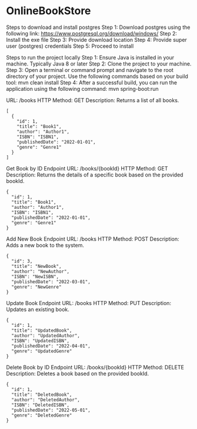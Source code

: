 # OnlineBookStore


Steps to download and install postgres
Step 1: Download postgres using the following link: https://www.postgresql.org/download/windows/
Step 2: Install the exe file
Step 3: Provide download location
Step 4: Provide super user (postgres) credentials
Step 5: Proceed to install



Steps to run the project locally
Step 1: Ensure Java is installed in your machine. Typically Java 8 or later
Step 2: Clone the project to your machine.
Step 3: Open a terminal or command prompt and navigate to the root directory of your project. Use the following commands based on your build tool: mvn clean install
Step 4: After a successful build, you can run the application using the following command: mvn spring-boot:run 

URL: /books
HTTP Method: GET
Description: Returns a list of all books.
```
[
  {
    "id": 1,
    "title": "Book1",
    "author": "Author1",
    "ISBN": "ISBN1",
    "publishedDate": "2022-01-01",
    "genre": "Genre1"
  }
]

```

Get Book by ID Endpoint
URL: /books/{bookId}
HTTP Method: GET
Description: Returns the details of a specific book based on the provided bookId.
```
{
  "id": 1,
  "title": "Book1",
  "author": "Author1",
  "ISBN": "ISBN1",
  "publishedDate": "2022-01-01",
  "genre": "Genre1"
}
```

Add New Book Endpoint
URL: /books
HTTP Method: POST
Description: Adds a new book to the system.
```
{
  "id": 3,
  "title": "NewBook",
  "author": "NewAuthor",
  "ISBN": "NewISBN",
  "publishedDate": "2022-03-01",
  "genre": "NewGenre"
}
```

Update Book Endpoint
URL: /books
HTTP Method: PUT
Description: Updates an existing book.
```
{
  "id": 1,
  "title": "UpdatedBook",
  "author": "UpdatedAuthor",
  "ISBN": "UpdatedISBN",
  "publishedDate": "2022-04-01",
  "genre": "UpdatedGenre"
}
```

Delete Book by ID Endpoint
URL: /books/{bookId}
HTTP Method: DELETE
Description: Deletes a book based on the provided bookId.
```
{
  "id": 1,
  "title": "DeletedBook",
  "author": "DeletedAuthor",
  "ISBN": "DeletedISBN",
  "publishedDate": "2022-05-01",
  "genre": "DeletedGenre"
}
```

